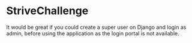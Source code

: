 # StriveChallenge

It would be great if you could create a super user on Django and login as admin, before using the application as the login portal is not available.

